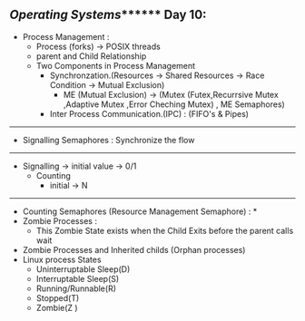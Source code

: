 *************************************Operating Systems*******************************************
Day 10:
----------------------------------------------------------------------------------------------------------
* Process Management :
    * Process (forks) -> POSIX threads 
    * parent and Child Relationship
    * Two Components in Process Management
        * Synchronzation.(Resources -> Shared Resources -> Race Condition -> Mutual Exclusion)
            * ME (Mutual Exclusion) -> (Mutex (Futex,Recurrsive Mutex ,Adaptive Mutex ,Error Cheching Mutex) , ME Semaphores)
        * Inter Process Communication.(IPC) : (FIFO's & Pipes)
----------------------------------------------------------------------------------------------------------
* Signalling Semaphores : Synchronize the flow 
----------------------------------------------------------------------------------------------------------
* Signalling -> initial value -> 0/1
    * Counting
        * initial -> N 
----------------------------------------------------------------------------------------------------------
* Counting Semaphores (Resource Management Semaphore) : 
    * 
* Zombie Processes :
    * This Zombie State exists when the Child Exits before the parent calls wait 
* Zombie Processes and Inherited childs (Orphan processes)
* Linux process States 
    * Uninterruptable Sleep(D)
    * Interruptable Sleep(S)
    * Running/Runnable(R)
    * Stopped(T)
    * Zombie(Z  )
